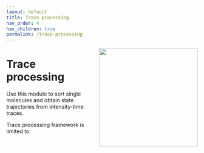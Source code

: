 ```yaml
---
layout: default
title: Trace processing
nav_order: 4
has_children: true
permalink: /trace-processing
---
```


<img src="assets/images/logos/logo-trace-processing_400px.png" width="260" style="float:right; margin-left: 15px;"/>

# Trace processing

Use this module to sort single molecules and obtain state trajectories from intensity-time traces.

Trace processing framework is limited to:
